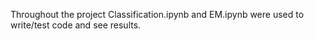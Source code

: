 Throughout the project Classification.ipynb and EM.ipynb were used to write/test code and see results. 
